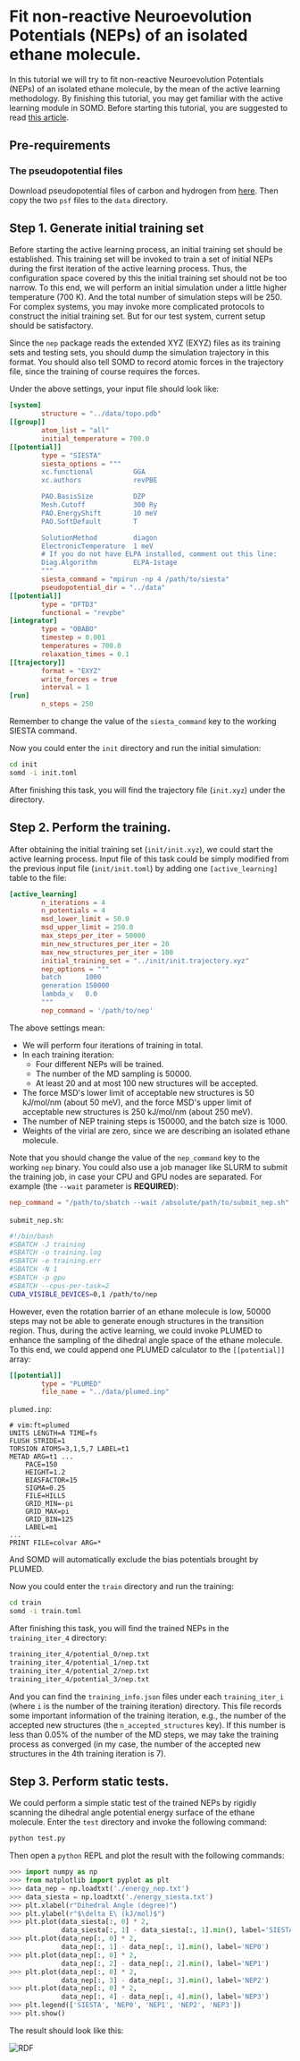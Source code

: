 # Fit non-reactive Neuroevolution Potentials (NEPs) of an isolated ethane molecule.

In this tutorial we will try to fit non-reactive Neuroevolution Potentials
(NEPs) of an isolated ethane molecule, by the mean of the active learning
methodology. By finishing this tutorial, you may get familiar with the
active learning module in SOMD. Before starting this tutorial, you are
suggested to read [this article](https://doi.org/10.1016/j.cpc.2020.107206).

## Pre-requirements

### The pseudopotential files
Download pseudopotential files of carbon and hydrogen from
[here](https://departments.icmab.es/leem/SIESTA_MATERIAL/Databases/Pseudopotentials/periodictable-gga-abinit.html).
Then copy the two `psf` files to the `data` directory.

## Step 1. Generate initial training set

Before starting the active learning process, an initial training set should be
established. This training set will be invoked to train a set of initial NEPs
during the first iteration of the active learning process. Thus, the
configuration space covered by this the initial training set should not be too
narrow. To this end, we will perform an initial simulation under a little
higher temperature (700 K). And the total number of simulation steps will
be 250. For complex systems, you may invoke more complicated protocols to
construct the initial training set. But for our test system, current setup
should be satisfactory.

Since the `nep` package reads the extended XYZ (EXYZ) files as its training
sets and testing sets, you should dump the simulation trajectory in this
format. You should also tell SOMD to record atomic forces in the trajectory
file, since the training of course requires the forces.

Under the above settings, your input file should look like:
```toml
[system]
        structure = "../data/topo.pdb"
[[group]]
        atom_list = "all"
        initial_temperature = 700.0
[[potential]]
        type = "SIESTA"
        siesta_options = """
        xc.functional          GGA
        xc.authors             revPBE

        PAO.BasisSize          DZP
        Mesh.Cutoff            300 Ry
        PAO.EnergyShift        10 meV
        PAO.SoftDefault        T

        SolutionMethod         diagon
        ElectronicTemperature  1 meV
        # If you do not have ELPA installed, comment out this line:
        Diag.Algorithm         ELPA-1stage
        """
        siesta_command = "mpirun -np 4 /path/to/siesta"
        pseudopotential_dir = "../data"
[[potential]]
        type = "DFTD3"
        functional = "revpbe"
[integrator]
        type = "OBABO"
        timestep = 0.001
        temperatures = 700.0
        relaxation_times = 0.1
[[trajectory]]
        format = "EXYZ"
        write_forces = true
        interval = 1
[run]
        n_steps = 250
```
Remember to change the value of the `siesta_command` key to the working
SIESTA command.

Now you could enter the `init` directory and run the initial simulation:
```bash
cd init
somd -i init.toml
```
After finishing this task, you will find the trajectory file (`init.xyz`)
under the directory.

## Step 2. Perform the training.

After obtaining the initial training set (`init/init.xyz`), we could start
the active learning process. Input file of this task could be simply modified
from the previous input file (`init/init.toml`) by adding one
`[active_learning]` table to the file:
```toml
[active_learning]
        n_iterations = 4
        n_potentials = 4
        msd_lower_limit = 50.0
        msd_upper_limit = 250.0
        max_steps_per_iter = 50000
        min_new_structures_per_iter = 20
        max_new_structures_per_iter = 100
        initial_training_set = "../init/init.trajectory.xyz"
        nep_options = """
        batch      1000
        generation 150000
        lambda_v   0.0
        """
        nep_command = '/path/to/nep'
```
The above settings mean:
- We will perform four iterations of training in total.
- In each training iteration:
  - Four different NEPs will be trained.
  - The number of the MD sampling is 50000.
  - At least 20 and at most 100 new structures will be accepted.
- The force MSD's lower limit of acceptable new structures is 50 kJ/mol/nm
  (about 50 meV), and the force MSD's upper limit of acceptable new
  structures is 250 kJ/mol/nm (about 250 meV).
- The number of NEP training steps is 150000, and the batch size is 1000.
- Weights of the virial are zero, since we are describing an isolated ethane
  molecule.

Note that you should change the value of the `nep_command` key to the working
`nep` binary. You could also use a job manager like SLURM to submit the
training job, in case your CPU and GPU nodes are separated. For example
(the `--wait` parameter is **REQUIRED**):
```toml
nep_command = "/path/to/sbatch --wait /absolute/path/to/submit_nep.sh"
```
`submit_nep.sh`:
```bash
#!/bin/bash
#SBATCH -J training
#SBATCH -o training.log
#SBATCH -e training.err
#SBATCH -N 1
#SBATCH -p gpu
#SBATCH --cpus-per-task=2
CUDA_VISIBLE_DEVICES=0,1 /path/to/nep
```

However, even the rotation barrier of an ethane molecule is low, 50000 steps
may not be able to generate enough structures in the transition region. Thus,
during the active learning, we could invoke PLUMED to enhance the sampling of
the dihedral angle space of the ethane molecule. To this end, we could append
one PLUMED calculator to the `[[potential]]` array:
```toml
[[potential]]
        type = "PLUMED"
        file_name = "../data/plumed.inp"
```
`plumed.inp`:
```
# vim:ft=plumed
UNITS LENGTH=A TIME=fs
FLUSH STRIDE=1
TORSION ATOMS=3,1,5,7 LABEL=t1
METAD ARG=t1 ...
    PACE=150
    HEIGHT=1.2
    BIASFACTOR=15
    SIGMA=0.25
    FILE=HILLS
    GRID_MIN=-pi
    GRID_MAX=pi
    GRID_BIN=125
    LABEL=m1
...
PRINT FILE=colvar ARG=*
```
And SOMD will automatically exclude the bias potentials brought by PLUMED.

Now you could enter the `train` directory and run the training:
```bash
cd train
somd -i train.toml
```
After finishing this task, you will find the trained NEPs in the
`training_iter_4` directory:
```bash
training_iter_4/potential_0/nep.txt
training_iter_4/potential_1/nep.txt
training_iter_4/potential_2/nep.txt
training_iter_4/potential_3/nep.txt
```
And you can find the `training_info.json` files under each `training_iter_i`
(where `i` is the number of the training iteration) directory. This file
records some important information of the training iteration, e.g., the number
of the accepted new structures (the `n_accepted_structures` key). If this
number is less than 0.05% of the number of the MD steps, we may take the
training process as converged (in my case, the number of the accepted new
structures in the 4th training iteration is 7).

## Step 3. Perform static tests.

We could perform a simple static test of the trained NEPs by rigidly scanning
the dihedral angle potential energy surface of the ethane molecule. Enter the
`test` directory and invoke the following command:
```bash
python test.py
```
Then open a `python` REPL and plot the result with the following commands:
```python
>>> import numpy as np
>>> from matplotlib import pyplot as plt
>>> data_nep = np.loadtxt('./energy_nep.txt')
>>> data_siesta = np.loadtxt('./energy_siesta.txt')
>>> plt.xlabel(r"Dihedral Angle (degree)")
>>> plt.ylabel(r"$\delta E\ (kJ/mol)$")
>>> plt.plot(data_siesta[:, 0] * 2,
             data_siesta[:, 1] - data_siesta[:, 1].min(), label='SIESTA')
>>> plt.plot(data_nep[:, 0] * 2,
             data_nep[:, 1] - data_nep[:, 1].min(), label='NEP0')
>>> plt.plot(data_nep[:, 0] * 2,
             data_nep[:, 2] - data_nep[:, 2].min(), label='NEP1')
>>> plt.plot(data_nep[:, 0] * 2,
             data_nep[:, 3] - data_nep[:, 3].min(), label='NEP2')
>>> plt.plot(data_nep[:, 0] * 2,
             data_nep[:, 4] - data_nep[:, 4].min(), label='NEP3')
>>> plt.legend(['SIESTA', 'NEP0', 'NEP1', 'NEP2', 'NEP3'])
>>> plt.show()
```
The result should look like this:

![RDF](assets/energy.png "Energies")
